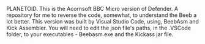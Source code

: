 PLANETOID. This is the Acornsoft BBC Micro version of Defender.
A repository for me to reverse the code, somewhat, to understand the Beeb a lot better.
This version was built by Visual Studio Code, using, BeebAsm and Kick Assembler.
You will need to edit the json file's paths, in the .VSCode folder, to your executables - Beebasm.exe and the Kickass jar file.
